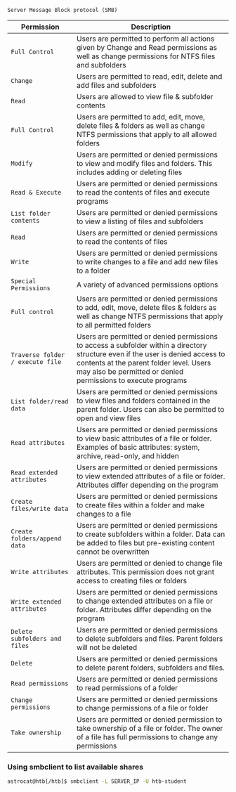 `Server Message Block protocol (SMB)`

| Permission                       | Description                                                                                                                                                                                                                                  |
| -------------------------------- | -------------------------------------------------------------------------------------------------------------------------------------------------------------------------------------------------------------------------------------------- |
| `Full Control`                   | Users are permitted to perform all actions given by Change and Read permissions as well as change permissions for NTFS files and subfolders                                                                                                  |
| `Change`                         | Users are permitted to read, edit, delete and add files and subfolders                                                                                                                                                                       |
| `Read`                           | Users are allowed to view file & subfolder contents                                                                                                                                                                                          |
| `Full Control`                   | Users are permitted to add, edit, move, delete files & folders as well as change NTFS permissions that apply to all allowed folders                                                                                                          |
| `Modify`                         | Users are permitted or denied permissions to view and modify files and folders. This includes adding or deleting files                                                                                                                       |
| `Read & Execute`                 | Users are permitted or denied permissions to read the contents of files and execute programs                                                                                                                                                 |
| `List folder contents`           | Users are permitted or denied permissions to view a listing of files and subfolders                                                                                                                                                          |
| `Read`                           | Users are permitted or denied permissions to read the contents of files                                                                                                                                                                      |
| `Write`                          | Users are permitted or denied permissions to write changes to a file and add new files to a folder                                                                                                                                           |
| `Special Permissions`            | A variety of advanced permissions options                                                                                                                                                                                                    |
| `Full control`                   | Users are permitted or denied permissions to add, edit, move, delete files & folders as well as change NTFS permissions that apply to all permitted folders                                                                                  |
| `Traverse folder / execute file` | Users are permitted or denied permissions to access a subfolder within a directory structure even if the user is denied access to contents at the parent folder level. Users may also be permitted or denied permissions to execute programs |
| `List folder/read data`          | Users are permitted or denied permissions to view files and folders contained in the parent folder. Users can also be permitted to open and view files                                                                                       |
| `Read attributes`                | Users are permitted or denied permissions to view basic attributes of a file or folder. Examples of basic attributes: system, archive, read-only, and hidden                                                                                 |
| `Read extended attributes`       | Users are permitted or denied permissions to view extended attributes of a file or folder. Attributes differ depending on the program                                                                                                        |
| `Create files/write data`        | Users are permitted or denied permissions to create files within a folder and make changes to a file                                                                                                                                         |
| `Create folders/append data`     | Users are permitted or denied permissions to create subfolders within a folder. Data can be added to files but pre-existing content cannot be overwritten                                                                                    |
| `Write attributes`               | Users are permitted or denied to change file attributes. This permission does not grant access to creating files or folders                                                                                                                  |
| `Write extended attributes`      | Users are permitted or denied permissions to change extended attributes on a file or folder. Attributes differ depending on the program                                                                                                      |
| `Delete subfolders and files`    | Users are permitted or denied permissions to delete subfolders and files. Parent folders will not be deleted                                                                                                                                 |
| `Delete`                         | Users are permitted or denied permissions to delete parent folders, subfolders and files.                                                                                                                                                    |
| `Read permissions`               | Users are permitted or denied permissions to read permissions of a folder                                                                                                                                                                    |
| `Change permissions`             | Users are permitted or denied permissions to change permissions of a file or folder                                                                                                                                                          |
| `Take ownership`                 | Users are permitted or denied permission to take ownership of a file or folder. The owner of a file has full permissions to change any permissions                                                                                           |
### Using smbclient to list available shares
```bash
astrocat@htb[/htb]$ smbclient -L SERVER_IP -U htb-student
```
